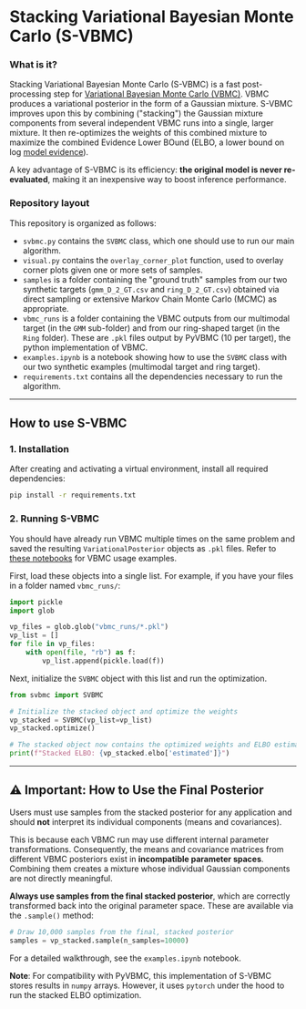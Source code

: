 # Stacking Variational Bayesian Monte Carlo (S-VBMC)

### What is it?
Stacking Variational Bayesian Monte Carlo (S-VBMC) is a fast post-processing step for [Variational Bayesian Monte Carlo (VBMC)](https://github.com/acerbilab/pyvbmc). VBMC produces a variational posterior in the form of a Gaussian mixture. S-VBMC improves upon this by combining ("stacking") the Gaussian mixture components from several independent VBMC runs into a single, larger mixture. It then re-optimizes the weights of this combined mixture to maximize the combined Evidence Lower BOund (ELBO, a lower bound on log [model evidence](https://en.wikipedia.org/wiki/Marginal_likelihood)). 

A key advantage of S-VBMC is its efficiency: **the original model is never re-evaluated**, making it an inexpensive way to boost inference performance.


### Repository layout

This repository is organized as follows:

  - `svbmc.py` contains the `SVBMC` class, which one should use to run our main algorithm.
  - `visual.py` contains the `overlay_corner_plot` function, used to overlay corner plots given one or more sets of samples.
  - `samples` is a folder containing the "ground truth" samples from our two synthetic targets (`gmm_D_2_GT.csv` and `ring_D_2_GT.csv`) obtained via direct sampling or extensive Markov Chain Monte Carlo (MCMC) as appropriate.
  - `vbmc_runs` is a folder containing the VBMC outputs from our multimodal target (in the `GMM` sub-folder) and from our ring-shaped target (in the `Ring` folder). These are `.pkl` files output by PyVBMC (10 per target), the python implementation of VBMC.
  - `examples.ipynb` is a notebook showing how to use the `SVBMC` class with our two synthetic examples (multimodal target and ring target).
  - `requirements.txt` contains all the dependencies necessary to run the algorithm.

-----

## How to use S-VBMC

### 1\. Installation

After creating and activating a virtual environment, install all required dependencies:

```bash
pip install -r requirements.txt
```

### 2\. Running S-VBMC

You should have already run VBMC multiple times on the same problem and saved the resulting `VariationalPosterior` objects as `.pkl` files. Refer to [these notebooks](https://github.com/acerbilab/pyvbmc/tree/main/examples) for VBMC usage examples.

First, load these objects into a single list. For example, if you have your files in a folder named `vbmc_runs/`:

```python
import pickle
import glob

vp_files = glob.glob("vbmc_runs/*.pkl")
vp_list = []
for file in vp_files:
    with open(file, "rb") as f:
        vp_list.append(pickle.load(f))
```

Next, initialize the `SVBMC` object with this list and run the optimization.

```python
from svbmc import SVBMC

# Initialize the stacked object and optimize the weights
vp_stacked = SVBMC(vp_list=vp_list)
vp_stacked.optimize()

# The stacked object now contains the optimized weights and ELBO estimates
print(f"Stacked ELBO: {vp_stacked.elbo['estimated']}")
```

-----

## ⚠️ Important: How to Use the Final Posterior

Users must use samples from the stacked posterior for any application and should **not** interpret its individual components (means and covariances).

This is because each VBMC run may use different internal parameter transformations. Consequently, the means and covariance matrices from different VBMC posteriors exist in **incompatible parameter spaces**. Combining them creates a mixture whose individual Gaussian components are not directly meaningful.

**Always use samples from the final stacked posterior**, which are correctly transformed back into the original parameter space. These are available via the `.sample()` method:

```python
# Draw 10,000 samples from the final, stacked posterior
samples = vp_stacked.sample(n_samples=10000)
```

For a detailed walkthrough, see the `examples.ipynb` notebook.

**Note**: For compatibility with PyVBMC, this implementation of S-VBMC stores results in `numpy` arrays. However, it uses `pytorch` under the hood to run the stacked ELBO optimization.




